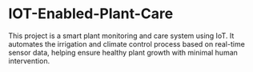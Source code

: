 # IOT-Enabled-Plant-Care
This project is a smart plant monitoring and care system using IoT. It automates the irrigation and climate control process based on real-time sensor data, helping ensure healthy plant growth with minimal human intervention.
